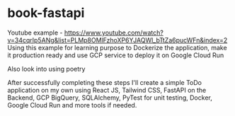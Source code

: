 # book-fastapi

Youtube example - https://www.youtube.com/watch?v=34cqrIp5ANg&list=PLMp8OMlFzhoXP6YJAQWl_bTtZa6pucWFn&index=2 
Using this example for learning purpose to Dockerize the application, make it production ready and use GCP service to deploy it on Google Cloud Run 

Also look into using poetry

After successfully completing these steps I'll create a simple ToDo application on my own using React JS, Tailwind CSS, FastAPI on the Backend, 
GCP BigQuery, SQLAlchemy, PyTest for unit testing, Docker, Google Cloud Run and more tools if needed. 
